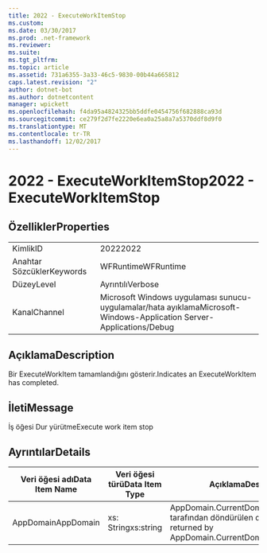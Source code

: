 ```yaml
---
title: 2022 - ExecuteWorkItemStop
ms.custom: 
ms.date: 03/30/2017
ms.prod: .net-framework
ms.reviewer: 
ms.suite: 
ms.tgt_pltfrm: 
ms.topic: article
ms.assetid: 731a6355-3a33-46c5-9830-00b44a665812
caps.latest.revision: "2"
author: dotnet-bot
ms.author: dotnetcontent
manager: wpickett
ms.openlocfilehash: f4da95a4824325bb5ddfe0454756f682888ca93d
ms.sourcegitcommit: ce279f2d7fe2220e6ea0a25a8a7a5370ddf8d9f0
ms.translationtype: MT
ms.contentlocale: tr-TR
ms.lasthandoff: 12/02/2017
---
```

# <a name="2022---executeworkitemstop"></a><span data-ttu-id="4fb1b-102">2022 - ExecuteWorkItemStop</span><span class="sxs-lookup"><span data-stu-id="4fb1b-102">2022 - ExecuteWorkItemStop</span></span>
## <a name="properties"></a><span data-ttu-id="4fb1b-103">Özellikler</span><span class="sxs-lookup"><span data-stu-id="4fb1b-103">Properties</span></span>  
  
|||  
|-|-|  
|<span data-ttu-id="4fb1b-104">Kimlik</span><span class="sxs-lookup"><span data-stu-id="4fb1b-104">ID</span></span>|<span data-ttu-id="4fb1b-105">2022</span><span class="sxs-lookup"><span data-stu-id="4fb1b-105">2022</span></span>|  
|<span data-ttu-id="4fb1b-106">Anahtar Sözcükler</span><span class="sxs-lookup"><span data-stu-id="4fb1b-106">Keywords</span></span>|<span data-ttu-id="4fb1b-107">WFRuntime</span><span class="sxs-lookup"><span data-stu-id="4fb1b-107">WFRuntime</span></span>|  
|<span data-ttu-id="4fb1b-108">Düzey</span><span class="sxs-lookup"><span data-stu-id="4fb1b-108">Level</span></span>|<span data-ttu-id="4fb1b-109">Ayrıntılı</span><span class="sxs-lookup"><span data-stu-id="4fb1b-109">Verbose</span></span>|  
|<span data-ttu-id="4fb1b-110">Kanal</span><span class="sxs-lookup"><span data-stu-id="4fb1b-110">Channel</span></span>|<span data-ttu-id="4fb1b-111">Microsoft Windows uygulaması sunucu-uygulamalar/hata ayıklama</span><span class="sxs-lookup"><span data-stu-id="4fb1b-111">Microsoft-Windows-Application Server-Applications/Debug</span></span>|  
  
## <a name="description"></a><span data-ttu-id="4fb1b-112">Açıklama</span><span class="sxs-lookup"><span data-stu-id="4fb1b-112">Description</span></span>  
 <span data-ttu-id="4fb1b-113">Bir ExecuteWorkItem tamamlandığını gösterir.</span><span class="sxs-lookup"><span data-stu-id="4fb1b-113">Indicates an ExecuteWorkItem has completed.</span></span>  
  
## <a name="message"></a><span data-ttu-id="4fb1b-114">İleti</span><span class="sxs-lookup"><span data-stu-id="4fb1b-114">Message</span></span>  
 <span data-ttu-id="4fb1b-115">İş öğesi Dur yürütme</span><span class="sxs-lookup"><span data-stu-id="4fb1b-115">Execute work item stop</span></span>  
  
## <a name="details"></a><span data-ttu-id="4fb1b-116">Ayrıntılar</span><span class="sxs-lookup"><span data-stu-id="4fb1b-116">Details</span></span>  
  
|<span data-ttu-id="4fb1b-117">Veri öğesi adı</span><span class="sxs-lookup"><span data-stu-id="4fb1b-117">Data Item Name</span></span>|<span data-ttu-id="4fb1b-118">Veri öğesi türü</span><span class="sxs-lookup"><span data-stu-id="4fb1b-118">Data Item Type</span></span>|<span data-ttu-id="4fb1b-119">Açıklama</span><span class="sxs-lookup"><span data-stu-id="4fb1b-119">Description</span></span>|  
|--------------------|--------------------|-----------------|  
|<span data-ttu-id="4fb1b-120">AppDomain</span><span class="sxs-lookup"><span data-stu-id="4fb1b-120">AppDomain</span></span>|<span data-ttu-id="4fb1b-121">xs: String</span><span class="sxs-lookup"><span data-stu-id="4fb1b-121">xs:string</span></span>|<span data-ttu-id="4fb1b-122">AppDomain.CurrentDomain.FriendlyName tarafından döndürülen dize.</span><span class="sxs-lookup"><span data-stu-id="4fb1b-122">The string returned by AppDomain.CurrentDomain.FriendlyName.</span></span>|
